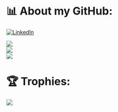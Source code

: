 # 📊 About my GitHub:
[![LinkedIn](https://img.shields.io/badge/LinkedIn-%230077B5.svg?logo=linkedin&logoColor=white)](https://www.linkedin.com/in/martin-beltran-714514243/)  

![](https://my-vercel-api-per6.vercel.app/api?username=UO276244&theme=radical&hide_border=false&include_all_commits=true&count_private=true)<br/>
![](https://github-readme-streak-stats.herokuapp.com/?user=UO276244&theme=radical&hide_border=false)<br/>
![](https://github-readme-stats.vercel.app/api/top-langs/?username=UO276244&theme=radical&hide_border=false&include_all_commits=true&count_private=true&layout=compact)


# 🏆 Trophies:
![](https://github-profile-trophy.vercel.app/?username=UO276244&theme=radical)
